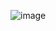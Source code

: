 ![image](https://user-images.githubusercontent.com/9906718/75548040-897db800-5a2c-11ea-9636-80658fa3fc7e.png) 
